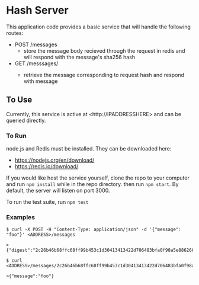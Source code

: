 # Hash Server

This application code provides a basic service that will handle the following routes:
- POST /messages 
  - store the message body recieved through the request in redis and will respond with the message's sha256 hash
- GET /messsages/<SHA256 HASH>
  - retrieve the message corresponding to request hash and respond with message

## To Use
Currently, this service is active at  \<http://IPADDRESSHERE> and can be queried directly.

### To Run
node.js and Redis must be installed. They can be downloaded here:  
- https://nodejs.org/en/download/    
- https://redis.io/download/

If you would like host the service yourself, clone the repo to your computer and run `npm install` while in the repo directory. then run `npm start`.  By default, the server will listen on port 3000. 

To run the test suite, run `npm test`

### Examples

```
$ curl -X POST -H "Content-Type: application/json" -d '{"message": "foo"}' <ADDRESS>/messages

>{"digest":"2c26b46b68ffc68ff99b453c1d30413413422d706483bfa0f98a5e886266e7ae"}

$ curl <ADDRESS>/messages/2c26b46b68ffc68ff99b453c1d30413413422d706483bfa0f98a5e886266e7ae

>{"message":"foo"}



```
